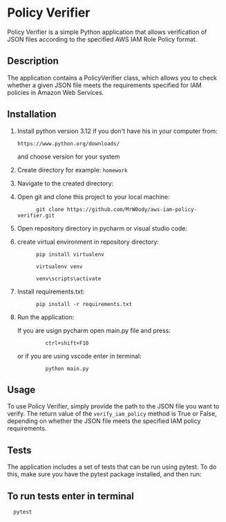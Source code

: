 # Policy Verifier

Policy Verifier is a simple Python application that allows verification of JSON files according to the specified AWS IAM
Role Policy format.

## Description

The application contains a PolicyVerifier class, which allows you to check whether a given JSON file meets the
requirements specified for IAM policies in Amazon Web Services.

## Installation

1. Install python version 3.12 if you don't have his in your computer from:

       https://www.python.org/downloads/ 
   and choose version for your system

2. Create directory for example:  `homework`
3. Navigate to the created directory:
4. Open git and clone this project to your local machine:


             git clone https://github.com/MrW0ody/aws-iam-policy-verifier.git


5. Open repository directory in pycharm or visual studio code:
6. create virtual environment in repository directory:
      

             pip install virtualenv
      
             virtualenv venv
      
             venv\scripts\activate
      
6. Install requirements.txt:


             pip install -r requirements.txt

7. Run the application:


   If you are usign pycharm open main.py file and press:

                ctrl+shift+F10

   or if you are using vscode enter in terminal:
            
                python main.py

## Usage

To use Policy Verifier, simply provide the path to the JSON file you want to verify.
The return value of the `verify_iam_policy` method is True or False, depending on whether the JSON file meets the
specified
IAM policy requirements.

## Tests

The application includes a set of tests that can be run using pytest. To do this, make sure you have the pytest package
installed, and then run:

<h2>To run tests enter in terminal</h2>

      pytest

